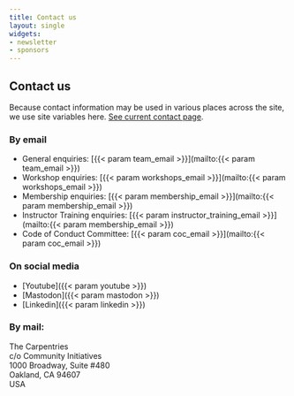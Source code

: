 ```yaml
---
title: Contact us
layout: single
widgets:
- newsletter
- sponsors
---
```



## Contact us

Because contact information may be used in various places across the site, we use site variables here. [See current contact page](https://carpentries.org/contact/).


### By email 

* General enquiries: [{{< param team_email >}}](mailto:{{< param team_email >}})
* Workshop enquiries: [{{< param workshops_email >}}](mailto:{{< param workshops_email >}})
* Membership enquiries: [{{< param membership_email >}}](mailto:{{< param membership_email >}})
* Instructor Training enquiries: [{{< param instructor_training_email >}}](mailto:{{< param membership_email >}})
* Code of Conduct Committee: [{{< param coc_email >}}](mailto:{{< param coc_email >}})

### On social media

* [Youtube]({{< param youtube >}})
* [Mastodon]({{< param mastodon >}})
* [Linkedin]({{< param linkedin >}})


### By mail:

The Carpentries\
c/o Community Initiatives\
1000 Broadway, Suite #480\
Oakland, CA 94607\
USA

